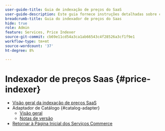 ```yaml
---
user-guide-title: Guia de indexação de preços do SaaS
user-guide-description: Este guia fornece instruções detalhadas sobre como usar o indexador de preços do SaaS.
breadcrumb-title: Guia do indexador de preços do Saas
hide: true
role: Admin
feature: Services, Price Indexer
source-git-commit: cb69e11cd54a3ca1ab66543c4f28526a3cf1f9e1
workflow-type: tm+mt
source-wordcount: '37'
ht-degree: 8%

---
```


# Indexador de preços Saas {#price-indexer}

- [Visão geral da indexação de preços SaaS](price-indexing.md)
- Adaptador de Catálogo {#catalog-adapter}
   - [Visão geral](catalog-adapter.md)
   - [Notas de versão](release-notes.md)
- [Retornar à Página Inicial dos Serviços Commerce](https://experienceleague.adobe.com/docs/commerce/user-guides/home.html?lang=pt-BR)
